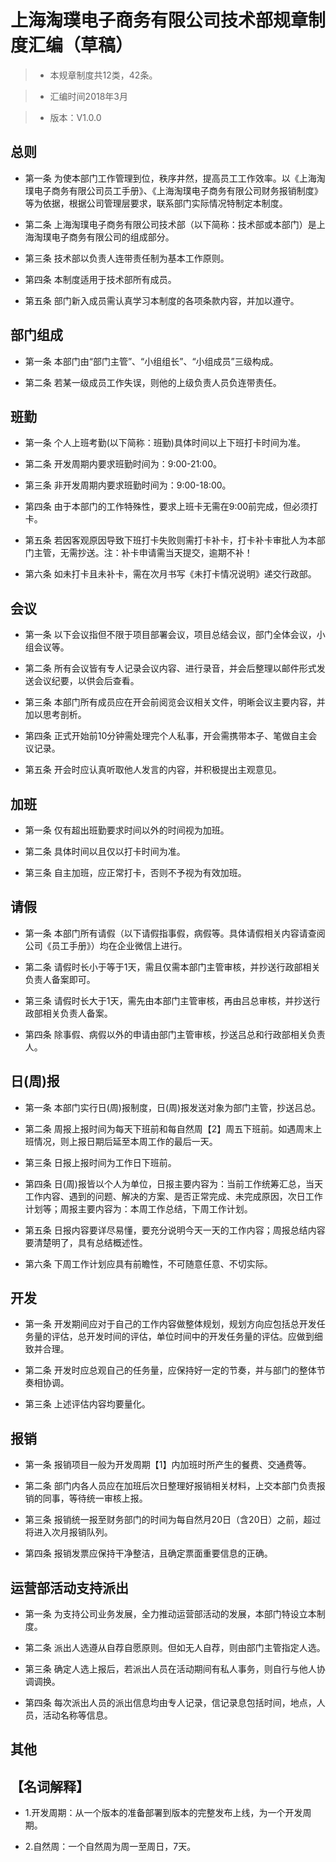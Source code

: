 # 上海淘璞电子商务有限公司技术部规章制度汇编（草稿）

> * 本规章制度共12类，42条。

> * 汇编时间2018年3月

> * 版本：V1.0.0

## 总则
* 第一条 为使本部门工作管理到位，秩序井然，提高员工工作效率。以《上海淘璞电子商务有限公司员工手册》、《上海淘璞电子商务有限公司财务报销制度》等为依据，根据公司管理层要求，联系部门实际情况特制定本制度。

* 第二条 上海淘璞电子商务有限公司技术部（以下简称：技术部或本部门）是上海淘璞电子商务有限公司的组成部分。

* 第三条 技术部以负责人连带责任制为基本工作原则。

* 第四条 本制度适用于技术部所有成员。

* 第五条 部门新入成员需认真学习本制度的各项条款内容，并加以遵守。

## 部门组成
* 第一条 本部门由“部门主管”、“小组组长”、“小组成员”三级构成。

* 第二条 若某一级成员工作失误，则他的上级负责人员负连带责任。

## 班勤
* 第一条 个人上班考勤(以下简称：班勤)具体时间以上下班打卡时间为准。

* 第二条 开发周期内要求班勤时间为：9:00-21:00。

* 第三条 非开发周期内要求班勤时间为：9:00-18:00。

* 第四条 由于本部门的工作特殊性，要求上班卡无需在9:00前完成，但必须打卡。

* 第五条 若因客观原因导致下班打卡失败则需打卡补卡，打卡补卡审批人为本部门主管，无需抄送。注：补卡申请需当天提交，逾期不补！

* 第六条 如未打卡且未补卡，需在次月书写《未打卡情况说明》递交行政部。

## 会议
* 第一条 以下会议指但不限于项目部署会议，项目总结会议，部门全体会议，小组会议等。

* 第二条 所有会议皆有专人记录会议内容、进行录音，并会后整理以邮件形式发送会议纪要，以供会后查看。

* 第三条 本部门所有成员应在开会前阅览会议相关文件，明晰会议主要内容，并加以思考剖析。

* 第四条 正式开始前10分钟需处理完个人私事，开会需携带本子、笔做自主会议记录。

* 第五条 开会时应认真听取他人发言的内容，并积极提出主观意见。

## 加班
* 第一条 仅有超出班勤要求时间以外的时间视为加班。

* 第二条 具体时间以且仅以打卡时间为准。

* 第三条 自主加班，应正常打卡，否则不予视为有效加班。

## 请假
* 第一条 本部门所有请假（以下请假指事假，病假等。具体请假相关内容请查阅公司《员工手册》）均在企业微信上进行。

* 第二条 请假时长小于等于1天，需且仅需本部门主管审核，并抄送行政部相关负责人备案即可。

* 第三条 请假时长大于1天，需先由本部门主管审核，再由吕总审核，并抄送行政部相关负责人备案。

* 第四条 除事假、病假以外的申请由部门主管审核，抄送吕总和行政部相关负责人。

## 日(周)报
* 第一条 本部门实行日(周)报制度，日(周)报发送对象为部门主管，抄送吕总。

* 第二条 周报上报时间为每天下班前和每自然周【2】周五下班前。如遇周末上班情况，则上报日期后延至本周工作的最后一天。

* 第三条 日报上报时间为工作日下班前。

* 第四条 日(周)报皆以个人为单位，日报主要内容为：当前工作统筹汇总，当天工作内容、遇到的问题、解决的方案、是否正常完成、未完成原因，次日工作计划等；周报主要内容为：本周工作总结，下周工作计划。

* 第五条 日报内容要详尽易懂，要充分说明今天一天的工作内容；周报总结内容要清楚明了，具有总结概述性。

* 第六条 下周工作计划应具有前瞻性，不可随意任意、不切实际。

## 开发
* 第一条 开发期间应对于自己的工作内容做整体规划，规划方向应包括总开发任务量的评估，总开发时间的评估，单位时间中的开发任务量的评估。应做到细致并合理。

* 第二条 开发时应总观自己的任务量，应保持好一定的节奏，并与部门的整体节奏相协调。

* 第三条 上述评估内容均要量化。

## 报销
* 第一条 报销项目一般为开发周期【1】内加班时所产生的餐费、交通费等。

* 第二条 部门内各人员应在加班后次日整理好报销相关材料，上交本部门负责报销的同事，等待统一审核上报。

* 第三条 报销统一报至财务部门的时间为每自然月20日（含20日）之前，超过将进入次月报销队列。

* 第四条 报销发票应保持干净整洁，且确定票面重要信息的正确。

## 运营部活动支持派出
* 第一条 为支持公司业务发展，全力推动运营部活动的发展，本部门特设立本制度。

* 第二条 派出人选遵从自荐自愿原则。但如无人自荐，则由部门主管指定人选。

* 第三条 确定人选上报后，若派出人员在活动期间有私人事务，则自行与他人协调调换。

* 第四条 每次派出人员的派出信息均由专人记录，信记录息包括时间，地点，人员，活动名称等信息。

## 其他

## 【名词解释】
* 1.开发周期：从一个版本的准备部署到版本的完整发布上线，为一个开发周期。

* 2.自然周：一个自然周为周一至周日，7天。